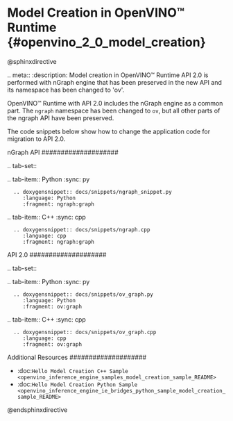 # Model Creation in OpenVINO™ Runtime {#openvino_2_0_model_creation}

@sphinxdirective

.. meta::
   :description: Model creation in OpenVINO™ Runtime API 2.0 is performed with 
                 nGraph engine that has been preserved in the new API and its 
                 namespace has been changed to 'ov'.


OpenVINO™ Runtime with API 2.0 includes the nGraph engine as a common part. The ``ngraph`` namespace has been changed to ``ov``, but all other parts of the ngraph API have been preserved.

The code snippets below show how to change the application code for migration to API 2.0.

nGraph API
####################

.. tab-set::

   .. tab-item:: Python
      :sync: py

      .. doxygensnippet:: docs/snippets/ngraph_snippet.py
         :language: Python
         :fragment: ngraph:graph

   .. tab-item:: C++
      :sync: cpp

      .. doxygensnippet:: docs/snippets/ngraph.cpp
         :language: cpp
         :fragment: ngraph:graph


API 2.0
####################


.. tab-set::

   .. tab-item:: Python
      :sync: py

      .. doxygensnippet:: docs/snippets/ov_graph.py
         :language: Python
         :fragment: ov:graph

   .. tab-item:: C++
      :sync: cpp

      .. doxygensnippet:: docs/snippets/ov_graph.cpp
         :language: cpp
         :fragment: ov:graph


Additional Resources
####################

* :doc:`Hello Model Creation C++ Sample <openvino_inference_engine_samples_model_creation_sample_README>`
* :doc:`Hello Model Creation Python Sample <openvino_inference_engine_ie_bridges_python_sample_model_creation_sample_README>`

@endsphinxdirective
